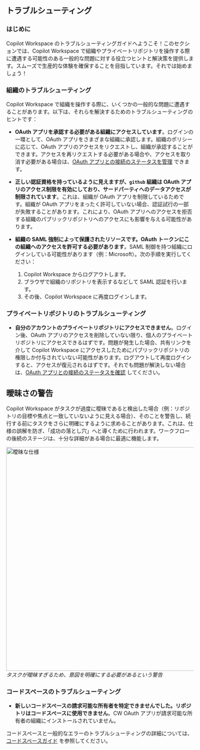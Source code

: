 ## トラブルシューティング

### はじめに

Copilot Workspace のトラブルシューティングガイドへようこそ！このセクションでは、Copilot Workspace で組織やプライベートリポジトリを操作する際に遭遇する可能性のある一般的な問題に対する役立つヒントと解決策を提供します。スムーズで生産的な体験を確保することを目指しています。それでは始めましょう！

### 組織のトラブルシューティング

Copilot Workspace で組織を操作する際に、いくつかの一般的な問題に遭遇することがあります。以下は、それらを解決するためのトラブルシューティングのヒントです：

- **OAuth アプリを承認する必要がある組織にアクセスしています**。ログインの一環として、OAuth アプリをさまざまな組織に承認します。組織のポリシーに応じて、OAuth アプリのアクセスをリクエストし、組織が承認することができます。アクセスを再リクエストする必要がある場合や、アクセスを取り消す必要がある場合は、[OAuth アプリとの接続のステータスを管理](https://github.com/settings/connections/applications/903eccd8a9d2ff50288f) できます。

- **正しい認証資格を持っているように見えますが、`github` 組織は OAuth アプリのアクセス制限を有効にしており、サードパーティへのデータアクセスが制限されています**。これは、組織が OAuth アプリを制限しているためです。組織が OAuth アプリをまったく許可していない場合、認証試行の一部が失敗することがあります。これにより、OAuth アプリへのアクセスを拒否する組織のパブリックリポジトリへのアクセスにも影響を与える可能性があります。

- **組織の SAML 強制によって保護されたリソースです。OAuth トークンにこの組織へのアクセスを許可する必要があります**。SAML 制御を持つ組織にログインしている可能性があります（例：Microsoft）。次の手順を実行してください：
  1. Copilot Workspace からログアウトします。
  2. ブラウザで組織のリポジトリを表示するなどして SAML 認証を行います。
  3. その後、Copilot Workspace に再度ログインします。

### プライベートリポジトリのトラブルシューティング

- **自分のアカウントのプライベートリポジトリにアクセスできません**。ログイン後、OAuth アプリのアクセスを削除していない限り、個人のプライベートリポジトリにアクセスできるはずです。問題が発生した場合、共有リンクを介して Copilot Workspace にアクセスしたためにパブリックリポジトリの権限しか付与されていない可能性があります。ログアウトして再度ログインすると、アクセスが復元されるはずです。それでも問題が解決しない場合は、[OAuth アプリとの接続のステータスを確認](https://github.com/settings/connections/applications/903eccd8a9d2ff50288f) してください。

## 曖昧さの警告

Copilot Workspace がタスクが過度に曖昧であると検出した場合（例：リポジトリの目標や焦点と一致していないように見える場合）、そのことを警告し、続行する前にタスクをさらに明確にするように求めることがあります。これは、仕様の誤解を防ぎ、「成功の落とし穴」へと導くために行われます。ワークフローの後続のステージは、十分な詳細がある場合に最適に機能します。

<img src="images/further-techniques/ambiguous-spec.png" width=600 alt="曖昧な仕様"><br> *タスクが曖昧すぎるため、意図を明確にする必要があるという警告*

### コードスペースのトラブルシューティング

- **新しいコードスペースの請求可能な所有者を特定できませんでした。リポジトリはコードスペースに使用できません**。CW OAuth アプリが請求可能な所有者の組織にインストールされていません。

コードスペースと一般的なエラーのトラブルシューティングの詳細については、[コードスペースガイド](codespaces-guide.md) を参照してください。
